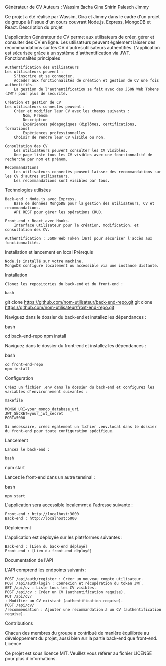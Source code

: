 Générateur de CV
Auteurs :
Wassim Bacha
Gina Shirin Palesch
Jimmy

Ce projet a été réalisé par Wassim, Gina et Jimmy dans le cadre d'un projet de groupe à l'issue d'un cours couvrant Node.js, Express, MongoDB et React.
Description du projet

L'application Générateur de CV permet aux utilisateurs de créer, gérer et consulter des CV en ligne. Les utilisateurs peuvent également laisser des recommandations sur les CV d'autres utilisateurs authentifiés. L'application est sécurisée grâce à un système d'authentification via JWT.
Fonctionnalités principales

    Authentification des utilisateurs
    Les utilisateurs peuvent :
        S'inscrire et se connecter.
        Accéder aux fonctionnalités de création et gestion de CV une fois authentifiés.
        La gestion de l'authentification se fait avec des JSON Web Tokens (JWT) pour plus de sécurité.

    Création et gestion de CV
    Les utilisateurs connectés peuvent :
        Créer et modifier leur CV avec les champs suivants :
            Nom, Prénom
            Description
            Expériences pédagogiques (diplômes, certifications, formations)
            Expériences professionnelles
        Choisir de rendre leur CV visible ou non.

    Consultation des CV
        Les utilisateurs peuvent consulter les CV visibles.
        Une page liste tous les CV visibles avec une fonctionnalité de recherche par nom et prénom.

    Recommandations
        Les utilisateurs connectés peuvent laisser des recommandations sur les CV d'autres utilisateurs.
        Les recommandations sont visibles par tous.

Technologies utilisées

    Back-end : Node.js avec Express.
        Base de données MongoDB pour la gestion des utilisateurs, CV et recommandations.
        API REST pour gérer les opérations CRUD.

    Front-end : React avec Hooks.
        Interface utilisateur pour la création, modification, et consultation des CV.

    Authentification : JSON Web Token (JWT) pour sécuriser l'accès aux fonctionnalités.

Installation et lancement en local
Prérequis

    Node.js installé sur votre machine.
    MongoDB configuré localement ou accessible via une instance distante.

Installation

    Clonez les repositories du back-end et du front-end :

    bash

git clone https://github.com/nom-utilisateur/back-end-repo.git
git clone https://github.com/nom-utilisateur/front-end-repo.git

Naviguez dans le dossier du back-end et installez les dépendances :

bash

cd back-end-repo
npm install

Naviguez dans le dossier du front-end et installez les dépendances :

bash

    cd front-end-repo
    npm install

Configuration

    Créez un fichier .env dans le dossier du back-end et configurez les variables d'environnement suivantes :

    makefile

    MONGO_URI=your_mongo_database_uri
    JWT_SECRET=your_jwt_secret
    PORT=5000

    Si nécessaire, créez également un fichier .env.local dans le dossier du front-end pour toute configuration spécifique.

Lancement

    Lancez le back-end :

    bash

npm start

Lancez le front-end dans un autre terminal :

bash

    npm start

L'application sera accessible localement à l'adresse suivante :

    Front-end : http://localhost:3000
    Back-end : http://localhost:5000

Déploiement

L'application est déployée sur les plateformes suivantes :

    Back-end : [Lien du back-end déployé]
    Front-end : [Lien du front-end déployé]

Documentation de l'API

L'API comprend les endpoints suivants :

    POST /api/auth/register : Créer un nouveau compte utilisateur.
    POST /api/auth/login : Connexion et récupération du token JWT.
    GET /api/cv : Liste tous les CV visibles.
    POST /api/cv : Créer un CV (authentification requise).
    PUT /api/cv/
    : Modifier un CV existant (authentification requise).
    POST /api/cv/
    /recommendation : Ajouter une recommandation à un CV (authentification requise).

Contributions

Chacun des membres du groupe a contribué de manière équilibrée au développement du projet, aussi bien sur la partie back-end que front-end.
Licence

Ce projet est sous licence MIT. Veuillez vous référer au fichier LICENSE pour plus d'informations.
